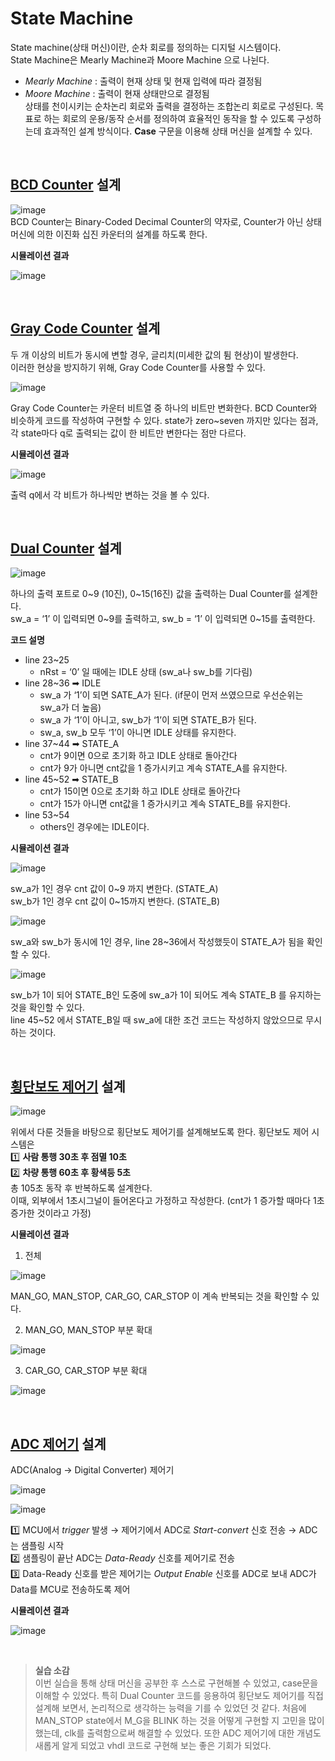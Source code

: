 # State Machine


State machine(상태 머신)이란, 순차 회로를 정의하는 디지털 시스템이다.  
State Machine은 Mearly Machine과 Moore Machine 으로 나뉜다. 
 - *Mearly Machine* : 출력이 현재 상태 및 현재 입력에 따라 결정됨
 - *Moore Machine* : 출력이 현재 상태만으로 결정됨  
 상태를 천이시키는 순차논리 회로와 출력을 결정하는 조합논리 회로로 구성된다. 목표로 하는 회로의 운용/동작 순서를 정의하여 효율적인 동작을 할 수 있도록 구성하는데 효과적인 설계
방식이다.
**Case** 구문을 이용해 상태 머신을 설계할 수 있다.
 <br>
 
 ## [BCD Counter](https://github.com/ssongplay/VHDL_2021/blob/4a2cf5682adcdf88224a0839177810340c9a70fc/week10/BCD_counter.vhd) 설계  
 ![image](https://user-images.githubusercontent.com/72501562/121523617-5e588580-ca31-11eb-98cd-9571aedda609.png)  
BCD Counter는 Binary-Coded Decimal Counter의 약자로, Counter가 아닌 상태 머신에 의한 이진화 십진 카운터의 설계를 하도록 한다. 
 
**시뮬레이션 결과**   

![image](https://user-images.githubusercontent.com/72501562/121525781-b6908700-ca33-11eb-9f7f-81674ac3e560.png)

<br>

## [Gray Code Counter](https://github.com/ssongplay/VHDL_2021/blob/4a2cf5682adcdf88224a0839177810340c9a70fc/week10/GrayCode_counter.vhd) 설계  
두 개 이상의 비트가 동시에 변할 경우, 글리치(미세한 값의 튐 현상)이 발생한다.  
이러한 현상을 방지하기 위해, Gray Code Counter를 사용할 수 있다.   

![image](https://user-images.githubusercontent.com/72501562/121530279-3ddff980-ca38-11eb-9513-fdb38df95578.png)  

Gray Code Counter는 카운터 비트열 중 하나의 비트만 변화한다. 
BCD Counter와 비슷하게 코드를 작성하여 구현할 수 있다. state가 zero~seven 까지만 있다는 점과, 각 state마다 q로 출력되는 값이 한 비트만 변한다는 점만 다르다.  

**시뮬레이션 결과**  

![image](https://user-images.githubusercontent.com/72501562/121530677-9d3e0980-ca38-11eb-9950-0b0b25f4540d.png)  

출력 q에서 각 비트가 하나씩만 변하는 것을 볼 수 있다.

<br>

## [Dual Counter](https://github.com/ssongplay/VHDL_2021/blob/4a2cf5682adcdf88224a0839177810340c9a70fc/week10/Dual_counter.vhd) 설계  

![image](https://user-images.githubusercontent.com/72501562/121530827-c9f22100-ca38-11eb-9c88-3d4f84999512.png)  

하나의 출력 포트로 0\~9 (10진), 0\~15(16진) 값을 출력하는 Dual Counter를 설계한다.  
sw_a = ‘1’ 이 입력되면 0\~9를 출력하고, sw_b = ‘1’ 이 입력되면 0\~15를 출력한다.  

**코드 설명**

- line 23\~25
  + nRst = ‘0’ 일 때에는 IDLE 상태 (sw_a나 sw_b를 기다림)
- line 28\~36  ➡ IDLE
  + sw_a 가 ‘1’이 되면 SATE_A가 된다. (if문이 먼저 쓰였으므로 우선순위는 sw_a가 더 높음)
  + sw_a 가 ‘1’이 아니고, sw_b가 ‘1’이 되면 STATE_B가 된다. 
  + sw_a, sw_b 모두 ‘1’이 아니면 IDLE 상태를 유지한다. 
- line 37\~44  ➡ STATE_A 
  + cnt가 9이면 0으로 초기화 하고 IDLE 상태로 돌아간다
  + cnt가 9가 아니면 cnt값을 1 증가시키고 계속 STATE_A를 유지한다.
- line 45\~52  ➡ STATE_B
  + cnt가 15이면 0으로 초기화 하고 IDLE 상태로 돌아간다
  + cnt가 15가 아니면 cnt값을 1 증가시키고 계속 STATE_B를 유지한다.
- line 53\~54 
  + others인 경우에는 IDLE이다.


**시뮬레이션 결과**  

![image](https://user-images.githubusercontent.com/72501562/121531476-64526480-ca39-11eb-8bfb-d5ae354affca.png)  

sw_a가 1인 경우 cnt 값이 0\~9 까지 변한다. (STATE_A)  
sw_b가 1인 경우 cnt 값이 0\~15까지 변한다. (STATE_B)

![image](https://user-images.githubusercontent.com/72501562/121532401-42a5ad00-ca3a-11eb-97e8-fbaf5f323a69.png)  

sw_a와 sw_b가 동시에 1인 경우, line 28\~36에서 작성했듯이 STATE_A가 됨을 확인할 수 있다.

![image](https://user-images.githubusercontent.com/72501562/121532498-5b15c780-ca3a-11eb-8140-f0e047ce429c.png)  

sw_b가 1이 되어 STATE_B인 도중에 sw_a가 1이 되어도 계속 STATE_B 를 유지하는 것을 확인할 수 있다.  
line 45\~52 에서 STATE_B일 때 sw_a에 대한 조건 코드는 작성하지 않았으므로 무시하는 것이다.  

<br>

## [횡단보도 제어기](https://github.com/ssongplay/VHDL_2021/blob/4a2cf5682adcdf88224a0839177810340c9a70fc/week10/CrossWalk_controller.vhd) 설계  

![image](https://user-images.githubusercontent.com/72501562/121533127-f0b15700-ca3a-11eb-9c46-96c50a4d69cd.png)  

위에서 다룬 것들을 바탕으로 횡단보도 제어기를 설계해보도록 한다. 횡단보도 제어 시스템은  
1️⃣ **사람 통행 30초 후 점멸 10초**  
2️⃣ **차량 통행 60초 후 황색등 5초**  
총 105초 동작 후 반복하도록 설계한다.  
이때, 외부에서 1초시그널이 들어온다고 가정하고 작성한다. (cnt가 1 증가할 때마다 1초 증가한 것이라고 가정)   


**시뮬레이션 결과**  

1) 전체  

![image](https://user-images.githubusercontent.com/72501562/121533282-1b031480-ca3b-11eb-94c0-32481f5da685.png)  

MAN_GO, MAN_STOP, CAR_GO, CAR_STOP 이 계속 반복되는 것을 확인할 수 있다.  

2) MAN_GO, MAN_STOP 부분 확대  
 
![image](https://user-images.githubusercontent.com/72501562/121533424-3a9a3d00-ca3b-11eb-8683-f9abd202f71a.png)  

3) CAR_GO, CAR_STOP 부분 확대  
  
![image](https://user-images.githubusercontent.com/72501562/121533485-4b4ab300-ca3b-11eb-9698-bb9664e0dd8b.png)  

<br>

## [ADC 제어기](https://github.com/ssongplay/VHDL_2021/blob/4a2cf5682adcdf88224a0839177810340c9a70fc/week10/ADC_controller.vhd) 설계  

ADC(Analog -> Digital Converter) 제어기  

![image](https://user-images.githubusercontent.com/72501562/121533856-a54b7880-ca3b-11eb-942c-5ebc6a7f602a.png)  

![image](https://user-images.githubusercontent.com/72501562/121533782-9369d580-ca3b-11eb-826b-c1eb81878315.png)  


1️⃣ MCU에서 *trigger* 발생 → 제어기에서 ADC로 *Start-convert* 신호 전송 → ADC는 샘플링 시작  
2️⃣ 샘플링이 끝난 ADC는 *Data-Ready* 신호를 제어기로 전송  
3️⃣ Data-Ready 신호를 받은 제어기는 *Output Enable* 신호를 ADC로 보내 ADC가 Data를 MCU로 전송하도록 제어   

**시뮬레이션 결과**  

![image](https://user-images.githubusercontent.com/72501562/121534116-e2176f80-ca3b-11eb-90a8-bdb6641541d6.png)  

<br>

> **실습 소감**  
>  이번 실습을 통해 상태 머신을 공부한 후 스스로 구현해볼 수 있었고, case문을 이해할 수 있었다. 특히 Dual Counter 코드를 응용하여 횡단보도 제어기를 직접 설계해 보면서, 논리적으로 생각하는 능력을 기를 수 있었던 것 같다. 처음에 MAN_STOP state에서 M_G을 BLINK 하는 것을 어떻게 구현할 지 고민을 많이 했는데, clk를 출력함으로써 해결할 수 있었다. 또한 ADC 제어기에 대한 개념도 새롭게 알게 되었고 vhdl 코드로 구현해 보는 좋은 기회가 되었다.  




